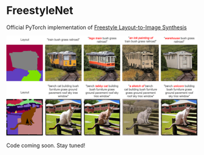 # FreestyleNet
Official PyTorch implementation of [Freestyle Layout-to-Image Synthesis](https://arxiv.org/abs/2303.14412)

![Teaser](./files/teaser.png)

Code coming soon. Stay tuned!
